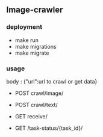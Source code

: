 ## Image-crawler

### deployment
- make run
- make migrations
- make migrate

### usage
body : {"url":url to crawl or get data}
- POST crawl/image/
- POST crawl/text/
- GET receive/


- GET /task-status/{task_id}/
